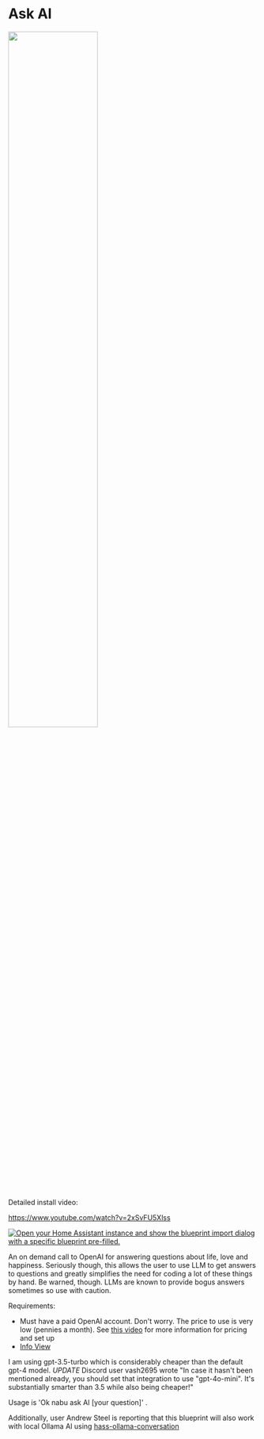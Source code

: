 # Ask AI

<a href="https://www.youtube.com/watch?v=2xSvFU5Xlss"><img src="https://img.youtube.com/vi/2xSvFU5Xlss/mqdefault.jpg" width="60%"></a>

Detailed install video:

https://www.youtube.com/watch?v=2xSvFU5Xlss

[![Open your Home Assistant instance and show the blueprint import dialog with a specific blueprint pre-filled.](https://my.home-assistant.io/badges/blueprint_import.svg)](https://my.home-assistant.io/redirect/blueprint_import/?blueprint_url=https%3A%2F%2Fraw.githubusercontent.com%2Fdinki%2FView-Assist%2Fmain%2FView+Assist+custom+sentences%2FAsk+AI%2Fblueprint-askai.yaml)

An on demand call to OpenAI for answering questions about life, love and happiness.  Seriously though, this allows the user to use LLM to get answers to questions and greatly simplifies the need for coding a lot of these things by hand.  Be warned, though.  LLMs are known to provide bogus answers sometimes so use with caution.

Requirements:
  * Must have a paid OpenAI account.  Don't worry.  The price to use is very low (pennies a month).  See [this video](https://www.youtube.com/watch?v=4D6bIDcVOWc) for more information for pricing and set up
  * [Info View](https://github.com/dinki/View-Assist/wiki/View-Assist-Custom-Views-Gallery#info)

I am using gpt-3.5-turbo which is considerably cheaper than the default gpt-4 model.
*UPDATE* Discord user vash2695 wrote "In case it hasn't been mentioned already, you should set that integration to use "gpt-4o-mini". It's substantially smarter than 3.5 while also being cheaper!"


Usage is 'Ok nabu ask AI [your question]' .

Additionally, user Andrew Steel is reporting that this blueprint will also work with local Ollama AI using [hass-ollama-conversation](https://github.com/ej52/hass-ollama-conversation#options)
